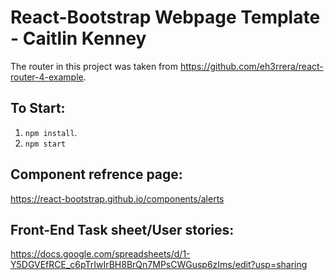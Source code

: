 # React-Bootstrap Webpage Template - Caitlin Kenney
The router in this project was taken from https://github.com/eh3rrera/react-router-4-example.

## To Start: 
1. `npm install`.
2. `npm start`

## Component refrence page:
https://react-bootstrap.github.io/components/alerts

## Front-End Task sheet/User stories:
https://docs.google.com/spreadsheets/d/1-Y5DGVEfRCE_c6pTrIwIrBH8BrQn7MPsCWGusp6zIms/edit?usp=sharing
